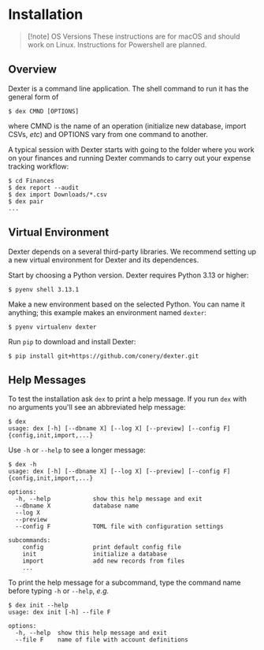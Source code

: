 # Installation

> [!note] OS Versions
> These instructions are for macOS and should work on Linux.
> Instructions for Powershell are planned.

## Overview

Dexter is a command line application.
The shell command to run it has the general form of
```shell
$ dex CMND [OPTIONS]
```
where CMND is the name of an operation (initialize new database, import CSVs, _etc_) and OPTIONS vary from one command to another.

A typical session with Dexter starts with going to the folder where you work on your finances and running Dexter commands to carry out your expense tracking workflow:
```shell
$ cd Finances
$ dex report --audit
$ dex import Downloads/*.csv
$ dex pair
...
```

## Virtual Environment

Dexter depends on a several third-party libraries.
We recommend setting up a new virtual environment for Dexter and its dependences.

Start by choosing a Python version.
Dexter requires Python 3.13 or higher:
```shell
$ pyenv shell 3.13.1
```

Make a new environment based on the selected Python.
You can name it anything; this example makes an environment named `dexter`:
```shell
$ pyenv virtualenv dexter
```

Run `pip` to download and install Dexter:
```shell
$ pip install git+https://github.com/conery/dexter.git
```

## Help Messages

To test the installation ask `dex` to print a help message.
If you run `dex` with no arguments you'll see an abbreviated help message:
```shell
$ dex
usage: dex [-h] [--dbname X] [--log X] [--preview] [--config F] {config,init,import,...}
```

Use `-h` or `--help` to see a longer message:
```shell
$ dex -h
usage: dex [-h] [--dbname X] [--log X] [--preview] [--config F] {config,init,import,...}

options:
  -h, --help            show this help message and exit
  --dbname X            database name
  --log X
  --preview
  --config F            TOML file with configuration settings

subcommands:
    config              print default config file
    init                initialize a database
    import              add new records from files
    ...
```

To print the help message for a subcommand, type the command name before typing `-h` or `--help`, _e.g._
```shell
$ dex init --help
usage: dex init [-h] --file F

options:
  -h, --help  show this help message and exit
  --file F    name of file with account definitions
```

